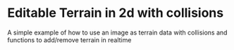 # Editable Terrain in 2d with collisions
A simple example of how to use an image as terrain data with collisions and functions to add/remove terrain in realtime